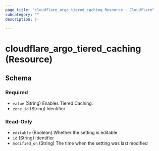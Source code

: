 ```yaml
---
page_title: "cloudflare_argo_tiered_caching Resource - Cloudflare"
subcategory: ""
description: |-
  
---
```


# cloudflare_argo_tiered_caching (Resource)




<!-- schema generated by tfplugindocs -->
## Schema

### Required

- `value` (String) Enables Tiered Caching.
- `zone_id` (String) Identifier

### Read-Only

- `editable` (Boolean) Whether the setting is editable
- `id` (String) Identifier
- `modified_on` (String) The time when the setting was last modified



